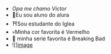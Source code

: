 - *Opa me chamo Victor*
- 🥷Eu sou aluno do alura
- ⛩️Sou estudante do Iglea
- 💀Minha cor favorita é Vermelho
- 🏯 minha serie favorita é Breaking Bad
- ![][image](https://github.com/user-attachments/assets/954b6a08-fe3f-48ed-8184-b977d32c1643)
